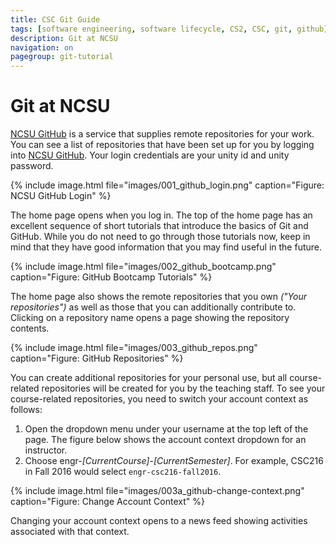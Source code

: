 ```yaml
---
title: CSC Git Guide
tags: [software engineering, software lifecycle, CS2, CSC, git, github]
description: Git at NCSU
navigation: on
pagegroup: git-tutorial
---
```

# Git at NCSU
[NCSU GitHub](https://github.ncsu.edu) is a service that supplies remote repositories for your work. You can see a list of repositories that have been set up for you by logging into [NCSU GitHub](https://github.ncsu.edu). Your login credentials are your unity id and unity password.

{% include image.html file="images/001_github_login.png" caption="Figure: NCSU GitHub Login" %} 

The home page opens when you log in. The top of the home page has an excellent sequence of short tutorials that introduce the basics of Git and GitHub. While you do not need to go through those tutorials now, keep in mind that they have good information that you may find useful in the future.

{% include image.html file="images/002_github_bootcamp.png" caption="Figure: GitHub Bootcamp Tutorials" %} 

The home page also shows the remote repositories that you own *("Your repositories")* as well as those that you can additionally contribute to. Clicking on a repository name opens a page showing the repository contents.

{% include image.html file="images/003_github_repos.png" caption="Figure: GitHub Repositories" %} 

You can create additional repositories for your personal use, but all course-related repositories will be created for you by the teaching staff. To see your course-related repositories, you need to switch your account context as follows:

  1. Open the dropdown menu under your username at the top left of the page. The figure below shows the account context dropdown for an instructor.
  2. Choose engr-*[CurrentCourse]*-*[CurrentSemester]*.  For example, CSC216 in Fall 2016 would select `engr-csc216-fall2016`.

{% include image.html file="images/003a_github-change-context.png" caption="Figure: Change Account Context" %} 
  
Changing your account context opens to a news feed showing activities associated with that context.
